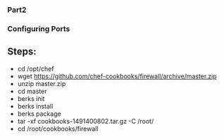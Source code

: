 ### Part2
### Configuring Ports
## Steps: 
 - cd /opt/chef
 - wget https://github.com/chef-cookbooks/firewall/archive/master.zip
 - unzip master.zip
 - cd master
 - berks init
 - berks install
 - berks package
 - tar -xf cookbooks-1491400802.tar.gz -C /root/
 - cd /root/cookbooks/firewall
 
